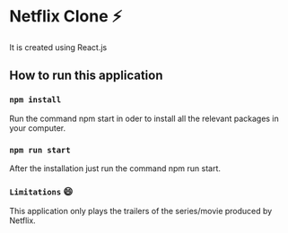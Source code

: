 # Netflix Clone ⚡

It is created using React.js

## How to run this application
### `npm install`
Run the command npm start in oder to install all the relevant packages in your computer.

### `npm run start`
After the installation just run the command npm run start.

### `Limitations` 😄
This application only plays the trailers of the series/movie produced by Netflix.

